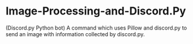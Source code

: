 # Image-Processing-and-Discord.Py
(Discord.py Python bot) A command which uses Pillow and discord.py to send an image with information collected by discord.py.
